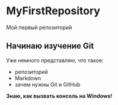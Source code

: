# MyFirstRepository
Мой первый репозиторий
## Начинаю изучение Git
Уже немного представляю, что такое:
* репозиторий
* Markdown
* зачем нужны Git и GitHub 

**Знаю, как вызвать консоль на Windows!**
